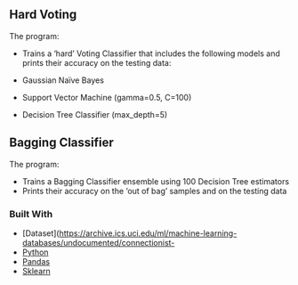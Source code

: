 <!-- GETTING STARTED -->
## Hard Voting

The program:

- Trains a ‘hard’ Voting Classifier that includes the following models and prints their accuracy on the testing data:

 - Gaussian Naïve Bayes
 - Support Vector Machine (gamma=0.5, C=100)
 - Decision Tree Classifier (max_depth=5)

## Bagging Classifier

The program:

- Trains a Bagging Classifier ensemble using 100 Decision Tree estimators
- Prints their accuracy on the ‘out of bag’ samples and on the testing data

### Built With
* [Dataset](https://archive.ics.uci.edu/ml/machine-learning-databases/undocumented/connectionist-
* [Python](https://reactjs.org/)
* [Pandas](https://pandas.pydata.org/)
* [Sklearn](https://scikit-learn.org/)
